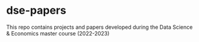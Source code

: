 # dse-papers
This repo contains projects and papers developed during the Data Science &amp; Economics master course (2022-2023)
